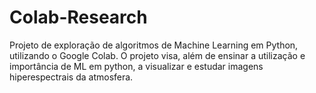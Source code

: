 # Colab-Research
Projeto de exploração de algoritmos de Machine Learning em Python, utilizando o Google Colab.
O projeto visa, além de ensinar a utilização e importância de ML em python, a visualizar e estudar imagens hiperespectrais da atmosfera.
